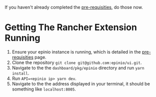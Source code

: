 If you haven't already completed the [pre-requisities](https://github.com/epinio/ui/blob/doc/1.12-updates/docs/developer/pre-requisities.md), do those now. 

# Getting The Rancher Extension Running

1. Ensure your epinio instance is running, which is detailed in the [pre-requisities](https://github.com/epinio/ui/blob/doc/1.12-updates/docs/developer/pre-requisities.md) page. 
2. Clone the repository `git clone git@github.com:epinio/ui.git`.
3. Navigate to the the `dashboard/pkg/epinio` directory and run `yarn install`.
4. Run `API=<epinio ip> yarn dev`.
5. Navigate to the the address displayed in your terminal, it should be something like `localhost:8005`.
